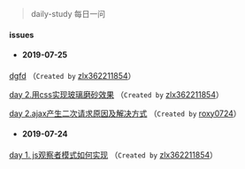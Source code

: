 
 > daily-study 每日一问
#### issues
* #### 2019-07-25
 [dgfd](https://github.com/zlx362211854/daily-study/issues/14) （`Created by` [zlx362211854](https://github.com/zlx362211854)）

 [day 2.用css实现玻璃磨砂效果](https://github.com/zlx362211854/daily-study/issues/4) （`Created by` [zlx362211854](https://github.com/zlx362211854)）

 [day 2.ajax产生二次请求原因及解决方式](https://github.com/zlx362211854/daily-study/issues/3) （`Created by` [roxy0724](https://github.com/roxy0724)）

* #### 2019-07-24
 [day 1. js观察者模式如何实现](https://github.com/zlx362211854/daily-study/issues/1) （`Created by` [zlx362211854](https://github.com/zlx362211854)）
